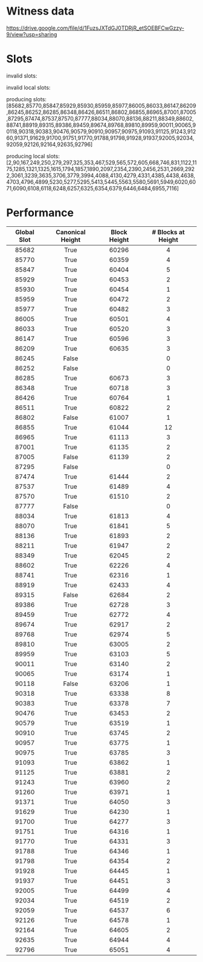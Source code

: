 Witness data
============

https://drive.google.com/file/d/1FuzsJXTdGJ0TDRjR_etSOEBFCwGzzy-9/view?usp=sharing

Slots
=====

invalid slots: 

invalid local slots:

producing slots: [85682,85770,85847,85929,85930,85959,85977,86005,86033,86147,86209,86245,86252,86285,86348,86426,86511,86802,86855,86965,87001,87005,87295,87474,87537,87570,87777,88034,88070,88136,88211,88349,88602,88741,88919,89315,89386,89459,89674,89768,89810,89959,90011,90065,90118,90318,90383,90476,90579,90910,90957,90975,91093,91125,91243,91260,91371,91629,91700,91751,91770,91788,91798,91928,91937,92005,92034,92059,92126,92164,92635,92796]

producing local slots: [2,90,167,249,250,279,297,325,353,467,529,565,572,605,668,746,831,1122,1175,1285,1321,1325,1615,1794,1857,1890,2097,2354,2390,2456,2531,2669,2922,3061,3239,3635,3706,3779,3994,4088,4130,4279,4331,4385,4438,4638,4703,4796,4899,5230,5277,5295,5413,5445,5563,5580,5691,5949,6020,6071,6090,6108,6118,6248,6257,6325,6354,6379,6446,6484,6955,7116]


Performance 
===========

| Global Slot | Canonical Height | Block Height | # Blocks at Height |
|:-----------:|:----------------:|:------------:|:------------------:|
|    85682    |       True       |    60296     |         4          |
|    85770    |       True       |    60359     |         4          |
|    85847    |       True       |    60404     |         5          |
|    85929    |       True       |    60453     |         2          |
|    85930    |       True       |    60454     |         1          |
|    85959    |       True       |    60472     |         2          |
|    85977    |       True       |    60482     |         3          |
|    86005    |       True       |    60501     |         4          |
|    86033    |       True       |    60520     |         3          |
|    86147    |       True       |    60596     |         3          |
|    86209    |       True       |    60635     |         3          |
|    86245    |      False       |              |         0          |
|    86252    |      False       |              |         0          |
|    86285    |       True       |    60673     |         3          |
|    86348    |       True       |    60718     |         3          |
|    86426    |       True       |    60764     |         1          |
|    86511    |       True       |    60822     |         2          |
|    86802    |      False       |    61007     |         1          |
|    86855    |       True       |    61044     |         12         |
|    86965    |       True       |    61113     |         3          |
|    87001    |       True       |    61135     |         2          |
|    87005    |      False       |    61139     |         2          |
|    87295    |      False       |              |         0          |
|    87474    |       True       |    61444     |         2          |
|    87537    |       True       |    61489     |         4          |
|    87570    |       True       |    61510     |         2          |
|    87777    |      False       |              |         0          |
|    88034    |       True       |    61813     |         4          |
|    88070    |       True       |    61841     |         5          |
|    88136    |       True       |    61893     |         2          |
|    88211    |       True       |    61947     |         2          |
|    88349    |       True       |    62045     |         2          |
|    88602    |       True       |    62226     |         4          |
|    88741    |       True       |    62316     |         1          |
|    88919    |       True       |    62433     |         4          |
|    89315    |      False       |    62684     |         2          |
|    89386    |       True       |    62728     |         3          |
|    89459    |       True       |    62772     |         4          |
|    89674    |       True       |    62917     |         2          |
|    89768    |       True       |    62974     |         5          |
|    89810    |       True       |    63005     |         2          |
|    89959    |       True       |    63103     |         5          |
|    90011    |       True       |    63140     |         2          |
|    90065    |       True       |    63174     |         1          |
|    90118    |      False       |    63206     |         1          |
|    90318    |       True       |    63338     |         8          |
|    90383    |       True       |    63378     |         7          |
|    90476    |       True       |    63453     |         2          |
|    90579    |       True       |    63519     |         1          |
|    90910    |       True       |    63745     |         2          |
|    90957    |       True       |    63775     |         1          |
|    90975    |       True       |    63785     |         3          |
|    91093    |       True       |    63862     |         1          |
|    91125    |       True       |    63881     |         2          |
|    91243    |       True       |    63960     |         2          |
|    91260    |       True       |    63971     |         1          |
|    91371    |       True       |    64050     |         3          |
|    91629    |       True       |    64230     |         1          |
|    91700    |       True       |    64277     |         3          |
|    91751    |       True       |    64316     |         1          |
|    91770    |       True       |    64331     |         3          |
|    91788    |       True       |    64346     |         1          |
|    91798    |       True       |    64354     |         2          |
|    91928    |       True       |    64445     |         1          |
|    91937    |       True       |    64451     |         3          |
|    92005    |       True       |    64499     |         4          |
|    92034    |       True       |    64519     |         2          |
|    92059    |       True       |    64537     |         6          |
|    92126    |       True       |    64578     |         1          |
|    92164    |       True       |    64605     |         2          |
|    92635    |       True       |    64944     |         4          |
|    92796    |       True       |    65051     |         4          |